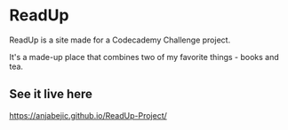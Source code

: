 # ReadUp 

ReadUp is a site made for a Codecademy Challenge project.

It's a made-up place that combines two of my favorite things - books and tea. 

## See it live here
https://anjabejic.github.io/ReadUp-Project/
